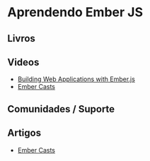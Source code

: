 # Aprendendo Ember JS

## Livros

## Videos
* [Building Web Applications with Ember.js](http://www.youtube.com/watch?v=u6RFyVN9sNg)
* [Ember Casts](http://www.embercasts.com/)

## Comunidades / Suporte

## Artigos
* [Ember Casts](http://www.embercasts.com/)